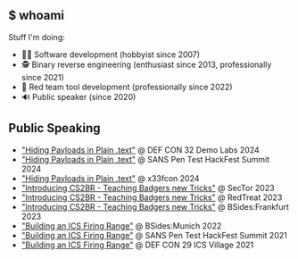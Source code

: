 ## $ whoami

Stuff I'm doing:

- 👨‍💻 Software development (hobbyist since 2007)
- 🕵️ Binary reverse engineering (enthusiast since 2013, professionally since 2021)
- 🔨 Red team tool development (professionally since 2022)
- 🔊 Public speaker (since 2020)

## Public Speaking

- ["Hiding Payloads in Plain .text"](https://forum.defcon.org/node/249629) @ DEF CON 32 Demo Labs 2024 
- ["Hiding Payloads in Plain .text"](https://www.sans.org/cyber-security-training-events/pen-test-hackfest-europe-amsterdam-2024/) @ SANS Pen Test HackFest Summit 2024
- ["Hiding Payloads in Plain .text"](https://www.x33fcon.com/#!s/MoritzLaurinThomas.md) @ x33fcon 2024
- ["Introducing CS2BR - Teaching Badgers new Tricks"](http://2023.video.sector.ca/video/883360858) @ SecTor 2023
- ["Introducing CS2BR - Teaching Badgers new Tricks"](https://x.com/hashtag/redtreat23) @ RedTreat 2023
- ["Introducing CS2BR - Teaching Badgers new Tricks"](https://bsidesfrankfurt.org/2023/2023/schedule/schedule.html) @ BSides:Frankfurt 2023
- ["Building an ICS Firing Range"](https://www.youtube.com/watch?v=ob1QTs1e-x0) @ BSides:Munich 2022
- ["Building an ICS Firing Range"](https://www.youtube.com/watch?v=_mA0NYzir4A) @ SANS Pen Test HackFest Summit 2021
- ["Building an ICS Firing Range"](https://www.youtube.com/watch?v=3C2iRzecnWI) @ DEF CON 29 ICS Village 2021

